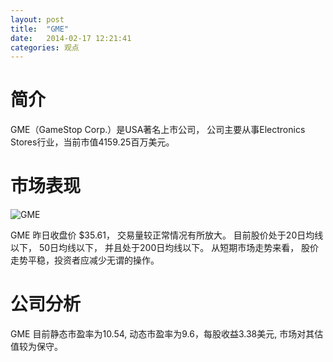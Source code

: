 ```yaml
---
layout: post
title:  "GME"
date:   2014-02-17 12:21:41
categories: 观点
---
```


# 简介
GME（GameStop Corp.）是USA著名上市公司，
公司主要从事Electronics Stores行业，当前市值4159.25百万美元。

# 市场表现

![GME](http://finviz.com/chart.ashx?t=GME&ty=c&ta=1&p=d&s=l)

GME 昨日收盘价 $35.61，
交易量较正常情况有所放大。
目前股价处于20日均线以下，
50日均线以下，
并且处于200日均线以下。
从短期市场走势来看，
股价走势平稳，投资者应减少无谓的操作。

# 公司分析
GME 目前静态市盈率为10.54, 动态市盈率为9.6，每股收益3.38美元,
市场对其估值较为保守。
